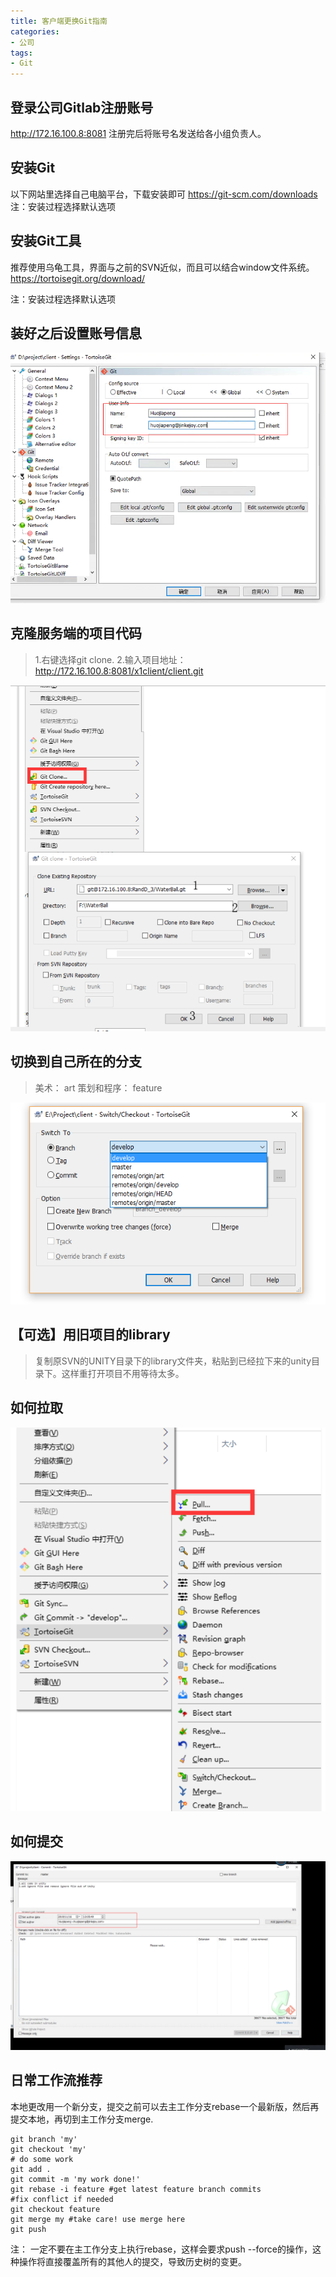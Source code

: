 ```yaml
---
title: 客户端更换Git指南
categories:
- 公司
tags: 
- Git
---
```


## 登录公司Gitlab注册账号
http://172.16.100.8:8081
注册完后将账号名发送给各小组负责人。

## 安装Git

以下网站里选择自己电脑平台，下载安装即可
https://git-scm.com/downloads
注：安装过程选择默认选项

## 安装Git工具

推荐使用乌龟工具，界面与之前的SVN近似，而且可以结合window文件系统。
https://tortoisegit.org/download/

注：安装过程选择默认选项

## 装好之后设置账号信息

![enter description here](./images/1573879504277.png)


## 克隆服务端的项目代码
>1.右键选择git clone. 
2.输入项目地址：http://172.16.100.8:8081/x1client/client.git 

![enter description here](./images/1573881914065.png)

## 切换到自己所在的分支
> 美术： art 
> 策划和程序： feature

![enter description here](./images/1573883470572.png)

## 【可选】用旧项目的library
>复制原SVN的UNITY目录下的library文件夹，粘贴到已经拉下来的unity目录下。这样重打开项目不用等待太多。

## 如何拉取
![enter description here](./images/1573881886011.png)

## 如何提交
![enter description here](./images/1573880787198.png)

## 日常工作流推荐
本地更改用一个新分支，提交之前可以去主工作分支rebase一个最新版，然后再提交本地，再切到主工作分支merge.

```
git branch 'my'
git checkout 'my'
# do some work
git add .
git commit -m 'my work done!'
git rebase -i feature #get latest feature branch commits
#fix conflict if needed
git checkout feature
git merge my #take care! use merge here
git push
```



注： 一定不要在主工作分支上执行rebase，这样会要求push --force的操作，这种操作将直接覆盖所有的其他人的提交，导致历史树的变更。
